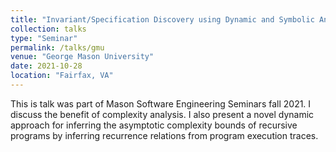 ```yaml
---
title: "Invariant/Specification Discovery using Dynamic and Symbolic Analyses"
collection: talks
type: "Seminar"
permalink: /talks/gmu
venue: "George Mason University"
date: 2021-10-28
location: "Fairfax, VA"
---
```


This is talk was part of Mason Software Engineering Seminars fall 2021. I discuss the benefit of complexity analysis. I also present a novel dynamic approach for inferring the asymptotic complexity bounds of recursive programs by inferring recurrence relations from program execution traces.
